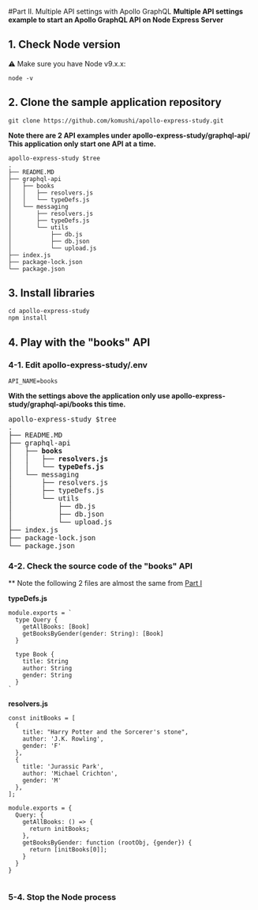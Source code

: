 #Part II. Multiple API settings with Apollo GraphQL
**Multiple API settings example to start an Apollo GraphQL API on Node Express Server**

## 1. Check Node version
:warning: Make sure you have Node v9.x.x:

```
node -v
```

## 2. Clone the sample application repository
```
git clone https://github.com/komushi/apollo-express-study.git
```

**Note there are 2 API examples under apollo-express-study/graphql-api/**
**This application only start one API at a time.**
```
apollo-express-study $tree
.
├── README.MD
├── graphql-api
│   ├── books
│   │   ├── resolvers.js
│   │   └── typeDefs.js
│   └── messaging
│       ├── resolvers.js
│       ├── typeDefs.js
│       └── utils
│           ├── db.js
│           ├── db.json
│           └── upload.js
├── index.js
├── package-lock.json
└── package.json
```

## 3. Install libraries
```
cd apollo-express-study
npm install
```

## 4. Play with the "books" API
### 4-1. Edit apollo-express-study/.env
```
API_NAME=books
```

**With the settings above the application only use apollo-express-study/graphql-api/books this time.**

<pre>
apollo-express-study $tree
.
├── README.MD
├── graphql-api
│   <b>├── books</b>
│   │   <b>├── resolvers.js</b>
│   │   <b>└── typeDefs.js</b>
│   └── messaging
│       ├── resolvers.js
│       ├── typeDefs.js
│       └── utils
│           ├── db.js
│           ├── db.json
│           └── upload.js
├── index.js
├── package-lock.json
└── package.json
</pre>

### 4-2. Check the source code of the "books" API
** Note the following 2 files are almost the same from [Part I](/graphql-express-server.MD#3-create-a-single-indexjs)

**typeDefs.js**
```
module.exports = `
  type Query { 
    getAllBooks: [Book]
    getBooksByGender(gender: String): [Book]
  }
  
  type Book { 
    title: String
    author: String
    gender: String 
  }
`
```

**resolvers.js**
```
const initBooks = [
  {
    title: "Harry Potter and the Sorcerer's stone",
    author: 'J.K. Rowling',
    gender: 'F'
  },
  {
    title: 'Jurassic Park',
    author: 'Michael Crichton',
    gender: 'M'
  },
];

module.exports = {
  Query: { 
    getAllBooks: () => {
      return initBooks;
    },
    getBooksByGender: function (rootObj, {gender}) {
      return [initBooks[0]];
    }
  }
}


```


### 5-4. Stop the Node process
